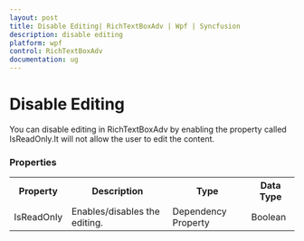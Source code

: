 ```yaml
---
layout: post
title: Disable Editing| RichTextBoxAdv | Wpf | Syncfusion
description: disable editing
platform: wpf
control: RichTextBoxAdv
documentation: ug
---
```


# Disable Editing

You can disable editing in RichTextBoxAdv by enabling the property called IsReadOnly.It will not allow the user to edit the content.

### Properties



<table>
<tr>
<th>
Property</th><th>
Description</th><th>
Type</th><th>
Data Type</th></tr>
<tr>
<td>
IsReadOnly</td><td>
Enables/disables the editing.</td><td>
Dependency Property</td><td>
Boolean</td></tr>
</table>


